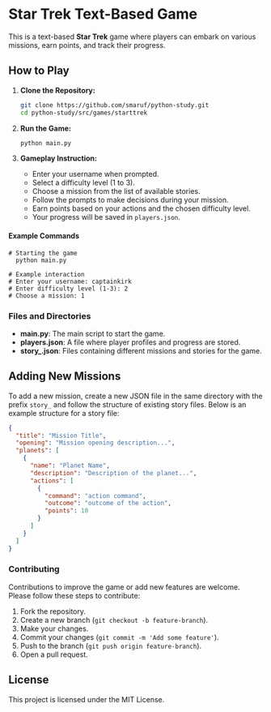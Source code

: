 # Star Trek Text-Based Game

This is a text-based **Star Trek** game where players can embark on various missions, earn points, and track their progress.

## How to Play

1. **Clone the Repository:**
   ```bash
   git clone https://github.com/smaruf/python-study.git
   cd python-study/src/games/starttrek
   ```

1. **Run the Game:**
    ```bash
    python main.py
    ```

1. **Gameplay Instruction:**
   - Enter your username when prompted.
   - Select a difficulty level (1 to 3).
   - Choose a mission from the list of available stories.
   - Follow the prompts to make decisions during your mission.
   - Earn points based on your actions and the chosen difficulty level.
   - Your progress will be saved in `players.json`.
  
#### Example Commands
```
# Starting the game
  python main.py

# Example interaction
# Enter your username: captainkirk
# Enter difficulty level (1-3): 2
# Choose a mission: 1
```

### Files and Directories
- **main.py**: The main script to start the game.
- **players.json**: A file where player profiles and progress are stored.
- **story_<name>.json**: Files containing different missions and stories for the game.

## Adding New Missions
To add a new mission, create a new JSON file in the same directory with the prefix `story_` and follow the structure of existing story files. Below is an example structure for a story file:

```json
{
  "title": "Mission Title",
  "opening": "Mission opening description...",
  "planets": [
    {
      "name": "Planet Name",
      "description": "Description of the planet...",
      "actions": [
        {
          "command": "action command",
          "outcome": "outcome of the action",
          "points": 10
        }
      ]
    }
  ]
}
```


### Contributing

Contributions to improve the game or add new features are welcome. Please follow these steps to contribute:
1. Fork the repository.
2. Create a new branch (`git checkout -b feature-branch`).
3. Make your changes.
4. Commit your changes (`git commit -m 'Add some feature'`).
5. Push to the branch (`git push origin feature-branch`).
6. Open a pull request.

## License

This project is licensed under the MIT License.
